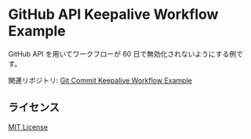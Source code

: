 # GitHub API Keepalive Workflow Example

GitHub API を用いてワークフローが 60 日で無効化されないようにする例です。

関連リポジトリ: [Git Commit Keepalive Workflow Example](https://github.com/kerupani129s/git-commit-keepalive-workflow-example)

## ライセンス

[MIT License](LICENSE)
